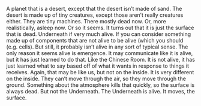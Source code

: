 A planet that is a desert, except that the desert isn’t made of sand. The desert is made up of tiny creatures, except those aren’t really creatures either. They are tiny machines. There mostly dead now. Or, more realistically, asleep now. Or so it seems. It turns out that it is just the surface that is dead. Underneath if very much alive. If you can consider something made up of components that are not alive to be alive (which you should (e.g. cells). But still, it probably isn’t alive in any sort of typical sense. The only reason it seems alive is emergence. It may communicate like it is alive, but it has just learned to do that. Like the Chinese Room. It is not alive, it has just learned what to say based off of what it wants in response to things it receives. Again, that may be like us, but not on the inside. It is very different on the inside. They can’t move through the air, so they move through the ground. Something about the atmosphere kills that quickly, so the surface is always dead. But not the Underneath. The Underneath is alive. It moves, the surface.
